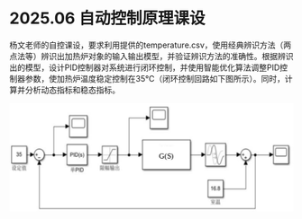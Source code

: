 # 2025.06 自动控制原理课设
杨文老师的自控课设，要求利用提供的temperature.csv，使用经典辨识方法（两点法等）辨识出加热炉对象的输入输出模型，并验证辨识方法的准确性。根据辨识出的模型，设计PID控制器对系统进行闭环控制，并使用智能优化算法调整PID控制器参数，使加热炉温度稳定控制在35℃（闭环控制回路如下图所示）。同时，计算并分析动态指标和稳态指标。

![image1](闭环控制回路.svg)
